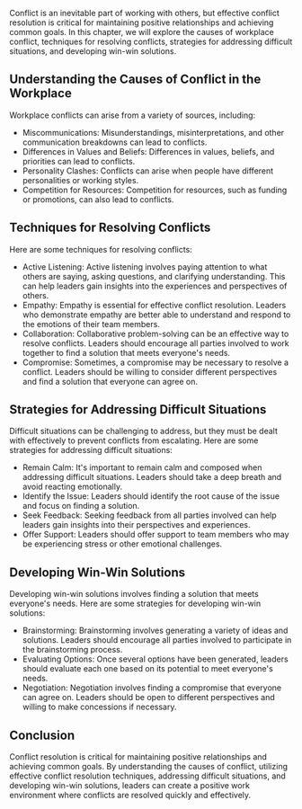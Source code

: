 
Conflict is an inevitable part of working with others, but effective conflict resolution is critical for maintaining positive relationships and achieving common goals. In this chapter, we will explore the causes of workplace conflict, techniques for resolving conflicts, strategies for addressing difficult situations, and developing win-win solutions.

Understanding the Causes of Conflict in the Workplace
-----------------------------------------------------

Workplace conflicts can arise from a variety of sources, including:

* Miscommunications: Misunderstandings, misinterpretations, and other communication breakdowns can lead to conflicts.
* Differences in Values and Beliefs: Differences in values, beliefs, and priorities can lead to conflicts.
* Personality Clashes: Conflicts can arise when people have different personalities or working styles.
* Competition for Resources: Competition for resources, such as funding or promotions, can also lead to conflicts.

Techniques for Resolving Conflicts
----------------------------------

Here are some techniques for resolving conflicts:

* Active Listening: Active listening involves paying attention to what others are saying, asking questions, and clarifying understanding. This can help leaders gain insights into the experiences and perspectives of others.
* Empathy: Empathy is essential for effective conflict resolution. Leaders who demonstrate empathy are better able to understand and respond to the emotions of their team members.
* Collaboration: Collaborative problem-solving can be an effective way to resolve conflicts. Leaders should encourage all parties involved to work together to find a solution that meets everyone's needs.
* Compromise: Sometimes, a compromise may be necessary to resolve a conflict. Leaders should be willing to consider different perspectives and find a solution that everyone can agree on.

Strategies for Addressing Difficult Situations
----------------------------------------------

Difficult situations can be challenging to address, but they must be dealt with effectively to prevent conflicts from escalating. Here are some strategies for addressing difficult situations:

* Remain Calm: It's important to remain calm and composed when addressing difficult situations. Leaders should take a deep breath and avoid reacting emotionally.
* Identify the Issue: Leaders should identify the root cause of the issue and focus on finding a solution.
* Seek Feedback: Seeking feedback from all parties involved can help leaders gain insights into their perspectives and experiences.
* Offer Support: Leaders should offer support to team members who may be experiencing stress or other emotional challenges.

Developing Win-Win Solutions
----------------------------

Developing win-win solutions involves finding a solution that meets everyone's needs. Here are some strategies for developing win-win solutions:

* Brainstorming: Brainstorming involves generating a variety of ideas and solutions. Leaders should encourage all parties involved to participate in the brainstorming process.
* Evaluating Options: Once several options have been generated, leaders should evaluate each one based on its potential to meet everyone's needs.
* Negotiation: Negotiation involves finding a compromise that everyone can agree on. Leaders should be open to different perspectives and willing to make concessions if necessary.

Conclusion
----------

Conflict resolution is critical for maintaining positive relationships and achieving common goals. By understanding the causes of conflict, utilizing effective conflict resolution techniques, addressing difficult situations, and developing win-win solutions, leaders can create a positive work environment where conflicts are resolved quickly and effectively.

